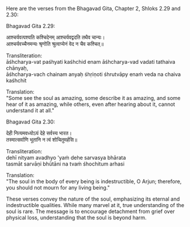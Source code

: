 Here are the verses from the Bhagavad Gita, Chapter 2, Shloks 2.29 and 2.30:       

Bhagavad Gita 2.29:       

आश्चर्यवत्पश्यति कश्चिदेनम् आश्चर्यवद्वदति तथैव चान्यः।          
आश्चर्यवच्चैनमन्यः श्रृणोति श्रुत्वाप्येनं वेद न चैव कश्चित्॥          

Transliteration:          
āśhcharya-vat paśhyati kaśhchid enam āśhcharya-vad vadati tathaiva chānyaḥ,            
āśhcharya-vach chainam anyaḥ śhṛiṇoti śhrutvāpy enaṁ veda na chaiva kaśhchit            

Translation:           
"Some see the soul as amazing, some describe it as amazing, and some hear of it as amazing, while others, even after hearing about it, cannot understand it at all."

Bhagavad Gita 2.30:         

देही नित्यमवध्योऽयं देहे सर्वस्य भारत।                 
तस्मात्सर्वाणि भूतानि न त्वं शोचितुमर्हसि॥                      

Transliteration:                               
dehī nityam avadhyo 'yaṁ dehe sarvasya bhārata                                   
tasmāt sarvāṇi bhūtāni na tvaṁ śhochitum arhasi                      

Translation:                          
"The soul in the body of every being is indestructible, O Arjun; therefore, you should not mourn for any living being."                       

These verses convey the nature of the soul, emphasizing its eternal and indestructible qualities. While many marvel at it, true understanding of the soul is rare. The message is to encourage detachment from grief over physical loss, understanding that the soul is beyond harm.
